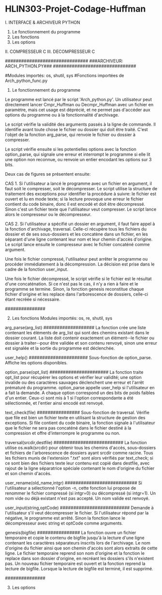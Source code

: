 # HLIN303-Projet-Codage-Huffman

I.    INTERFACE & ARCHIVEUR PYTHON
  1. Le fonctionnement du programme
  2. Les fonctions
  3. Les options
  
II.   COMPRESSEUR C
III.  DECOMPRESSEUR C


###############################
###ARCHIVEUR: ARCH_PYTHON.PY###
###############################

#Modules importés: os, shutil, sys
#Fonctions importées de Arch_python_func.py

1. Le fonctionnement du programme

Le programme est lancé par le script 'Arch_python.py'. Un utilisateur peut directement lancer Cmpr_Huffman ou Decmpr_Huffman
avec un fichier en paramètre, mais cet usage est déprécié, et ne permet pas d'accéder aux options du programme ou à la
fonctionnalité d'archivage.

Le script vérifie la validité des arguments passés à la ligne de commande. Il identifie avant toute chose le fichier ou dossier
qui doit être traité. C'est l'objet de la fonction arg_parse, qui renvoie le fichier ou dossier à compresser.

Le script vérifie ensuite si les potentielles options avec la fonction option_parse, qui signale une erreur et interrompt le
programme si elle lit une option non reconnue, ou renvoie un entier encodant les options sur 3 bits.

Deux cas de figures se présentent ensuite:

CAS 1. Si l'utilisateur a lancé le programme avec un fichier en argument, il faut soit le compresser, soit le décompresser. Le
script utilise la structure de traitement des exceptions pour identifier la procédure à suivre: le fichier est ouvert et lu en
mode texte; si la lecture provoque une erreur le fichier contient du code binaire, donc il est encodé et doit être décompressé.
Sinon c'est un fichier texte que l'utilisateur veut compresser. Le script lance alors le compresseur ou le décompresseur.

CAS 2. Si l'utilisateur a spécifié un dossier en argument, il faut faire appel à la fonction d'archivage, traversal. Celle-ci
récupère tous les fichiers du dossier et de ses sous-dossiers et les concatène dans un fichier, en les séparant d'une ligne
contenant leur nom et leur chemin d'accès d'origine. Le script lance ensuite le compresseur avec le fichier concaténé comme
argument.

Une fois le fichier compressé, l'utilisateur peut arrêter le programme ou procéder immédiatement à la décompression. La
décision est prise dans le cadre de la fonction user_input.

Une fois le fichier décompressé, le script vérifie si le fichier est le résultat d'une concaténation. Si ce n'est pas le cas,
il n'y a rien à faire et le programme se termine. Sinon, la fonction genesis reconstitue chaque fichier d'origine et les
replace dans l'arborescence de dossiers, celle-ci étant recréée si nécessaire.

###############


2. Les fonctions
Modules importés: os, re, shutil, sys

arg_parse(arg_list)
###################
La fonction crée une liste contenant les éléments de arg_list qui sont des chemins existant dans le dossier courant. La liste
doit contenir exactement un élément--le fichier ou dossier à traiter--pour être validée et son contenu renvoyé, sinon une
erreur est signalée et la sortie du programme est déclenchée.

user_help()
######################
Sous-fonction de option_parse. Affiche les options disponibles.

option_parse(opt_list)
######################
La fonction traite opt_list pour récupérer les options et vérifier leur validité; une option invalide ou des caractères sauvages
déclenchent une erreur et l'arrêt prématuré du programme. option_parse appelle user_help si l'utilisateur en a fait la demande.
A chaque option correspond un des bits de poids faibles d'un entier. Ceux-ci sont mis à 1 si l'option correspondante a été
sélectionnée, et l'entier ainsi encodé est renvoyé.

text_check(file)
################
Sous-fonction de traversal. Vérifie que file est bien un fichier texte en utilisant la structure de gestion des exceptions. Si
file contient du code binaire, la fonction signale à l'utilisateur que le fichier ne sera pas concaténé dans le fichier destiné
à la compression et offre d'interrompre le programme ou non.

traversal(srcdir,destfile)
##########################
La fonction utilise os.walk(srcdir) pour obtenir tous les chemins d'accès, sous-dossiers et fichiers de l'arborescence de
dossiers ayant srcdir comme racine. Tous les fichiers munis de l'extension ".txt" sont alors vérifiés par text_check; si ce
sont bien des fichiers texte leur contenu est copié dans destfile, avec rajout de la ligne séparatrice spéciale contenant le
nom d'origine du fichier et son chemin d'accès.

user_rename(old_name,intgr)
###########################
Si l'utilisateur a sélectionné l'option -n, cette fonction lui propose de renommer le fichier compressé (si intgr=0) ou
décompressé (si intgr=1). Un nom vide ou déjà existant n'est pas accepté. Un nom valide est renvoyé.

user_input(string,optCode)
##########################
Demande à l'utilisateur s'il veut décompresser le fichier. Si l'utilisateur répond par la négative, le programme est arrêté.
Sinon la fonction lance le décompresseur avec string et optCode comme arguments.

genesis(bigfile)
################
La fonction ouvre un fichier temporaire et copie le contenu de bigfile jusqu'à la lecture d'une ligne contenant les caractères
séparateurs inscrits lors de l'archivage. Le nom d'origine du fichier ainsi que son chemin d'accès sont alors extraits de cette
ligne. Le fichier temporaire reprend son nom d'origine et la fonction le replace dans son dossier d'origine, en recréant les
dossiers s'ils n'existent pas. Un nouveau fichier temporaire est ouvert et la fonction reprend la lecture de bigfile. Lorsque
la lecture de bigfile est terminé, il est supprimé.

###############


3. Les options



